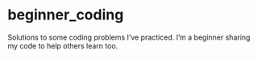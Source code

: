 # beginner_coding
Solutions to some coding problems I’ve practiced. I’m a beginner sharing my code to help others learn too.
